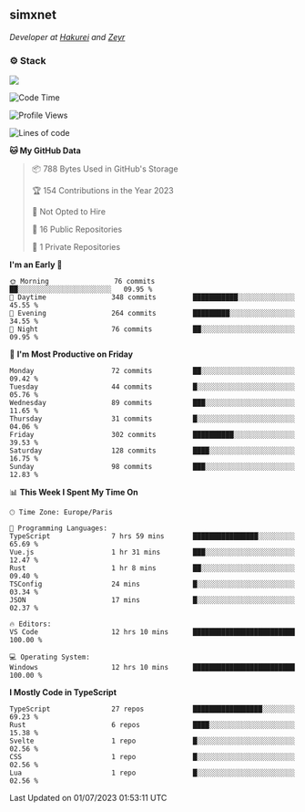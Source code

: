 <h2>simxnet</h2>
<p><em>Developer at <a href="https://github.com/hakureiapp">Hakurei</a> and <a href="https://github.com/zeyrbot">Zeyr</a></em></p>

### ⚙️ Stack
![](https://skillicons.dev/icons?i=git,docker,js,ts,cloudflare,css,deno,express,cpp,rust,arduino,graphql,html,nestjs,react,apollo,bash,lua,nextjs,nodejs,ps,powershell,neovim,postgres,tailwind,prisma)

<!--START_SECTION:waka-->
![Code Time](http://img.shields.io/badge/Code%20Time-94%20hrs%2018%20mins-blue)

![Profile Views](http://img.shields.io/badge/Profile%20Views-10-blue)

![Lines of code](https://img.shields.io/badge/From%20Hello%20World%20I%27ve%20Written-107.7%20thousand%20lines%20of%20code-blue)

**🐱 My GitHub Data** 

> 📦 788 Bytes Used in GitHub's Storage 
 > 
> 🏆 154 Contributions in the Year 2023
 > 
> 🚫 Not Opted to Hire
 > 
> 📜 16 Public Repositories 
 > 
> 🔑 1 Private Repositories 
 > 
**I'm an Early 🐤** 

```text
🌞 Morning                76 commits          ██░░░░░░░░░░░░░░░░░░░░░░░   09.95 % 
🌆 Daytime                348 commits         ███████████░░░░░░░░░░░░░░   45.55 % 
🌃 Evening                264 commits         █████████░░░░░░░░░░░░░░░░   34.55 % 
🌙 Night                  76 commits          ██░░░░░░░░░░░░░░░░░░░░░░░   09.95 % 
```
📅 **I'm Most Productive on Friday** 

```text
Monday                   72 commits          ██░░░░░░░░░░░░░░░░░░░░░░░   09.42 % 
Tuesday                  44 commits          █░░░░░░░░░░░░░░░░░░░░░░░░   05.76 % 
Wednesday                89 commits          ███░░░░░░░░░░░░░░░░░░░░░░   11.65 % 
Thursday                 31 commits          █░░░░░░░░░░░░░░░░░░░░░░░░   04.06 % 
Friday                   302 commits         ██████████░░░░░░░░░░░░░░░   39.53 % 
Saturday                 128 commits         ████░░░░░░░░░░░░░░░░░░░░░   16.75 % 
Sunday                   98 commits          ███░░░░░░░░░░░░░░░░░░░░░░   12.83 % 
```


📊 **This Week I Spent My Time On** 

```text
🕑︎ Time Zone: Europe/Paris

💬 Programming Languages: 
TypeScript               7 hrs 59 mins       ████████████████░░░░░░░░░   65.69 % 
Vue.js                   1 hr 31 mins        ███░░░░░░░░░░░░░░░░░░░░░░   12.47 % 
Rust                     1 hr 8 mins         ██░░░░░░░░░░░░░░░░░░░░░░░   09.40 % 
TSConfig                 24 mins             █░░░░░░░░░░░░░░░░░░░░░░░░   03.34 % 
JSON                     17 mins             █░░░░░░░░░░░░░░░░░░░░░░░░   02.37 % 

🔥 Editors: 
VS Code                  12 hrs 10 mins      █████████████████████████   100.00 % 

💻 Operating System: 
Windows                  12 hrs 10 mins      █████████████████████████   100.00 % 
```

**I Mostly Code in TypeScript** 

```text
TypeScript               27 repos            █████████████████░░░░░░░░   69.23 % 
Rust                     6 repos             ████░░░░░░░░░░░░░░░░░░░░░   15.38 % 
Svelte                   1 repo              █░░░░░░░░░░░░░░░░░░░░░░░░   02.56 % 
CSS                      1 repo              █░░░░░░░░░░░░░░░░░░░░░░░░   02.56 % 
Lua                      1 repo              █░░░░░░░░░░░░░░░░░░░░░░░░   02.56 % 
```




 Last Updated on 01/07/2023 01:53:11 UTC
<!--END_SECTION:waka-->


<!--
<p align="center">
     <a href="https://discord.gg/HhybNhchcC"><img src="https://invidget.switchblade.xyz/sejc7TnX6N" align="center" ><a>
</p> 
-->
